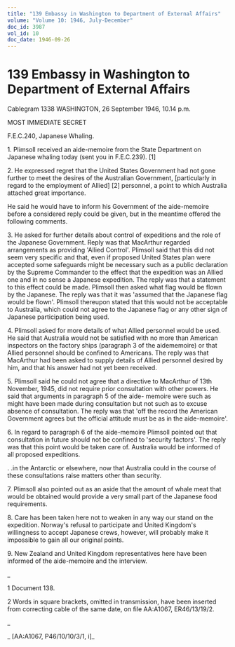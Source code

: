```yaml
---
title: "139 Embassy in Washington to Department of External Affairs"
volume: "Volume 10: 1946, July-December"
doc_id: 3987
vol_id: 10
doc_date: 1946-09-26
---
```


# 139 Embassy in Washington to Department of External Affairs

Cablegram 1338 WASHINGTON, 26 September 1946, 10.14 p.m.

MOST IMMEDIATE SECRET

F.E.C.240, Japanese Whaling.

1\. Plimsoll received an aide-memoire from the State Department on Japanese whaling today (sent you in F.E.C.239). [1]

2\. He expressed regret that the United States Government had not gone further to meet the desires of the Australian Government, [particularly in regard to the employment of Allied] [2] personnel, a point to which Australia attached great importance.

He said he would have to inform his Government of the aide-memoire before a considered reply could be given, but in the meantime offered the following comments.

3\. He asked for further details about control of expeditions and the role of the Japanese Government. Reply was that MacArthur regarded arrangements as providing 'Allied Control'. Plimsoll said that this did not seem very specific and that, even if proposed United States plan were accepted some safeguards might be necessary such as a public declaration by the Supreme Commander to the effect that the expedition was an Allied one and in no sense a Japanese expedition. The reply was that a statement to this effect could be made. Plimsoll then asked what flag would be flown by the Japanese. The reply was that it was 'assumed that the Japanese flag would be flown'. Plimsoll thereupon stated that this would not be acceptable to Australia, which could not agree to the Japanese flag or any other sign of Japanese participation being used.

4\. Plimsoll asked for more details of what Allied personnel would be used. He said that Australia would not be satisfied with no more than American inspectors on the factory ships (paragraph 3 of the aidememoire) or that Allied personnel should be confined to Americans. The reply was that MacArthur had been asked to supply details of Allied personnel desired by him, and that his answer had not yet been received.

5\. Plimsoll said he could not agree that a directive to MacArthur of 13th November, 1945, did not require prior consultation with other powers. He said that arguments in paragraph 5 of the aide- memoire were such as might have been made during consultation but not such as to excuse absence of consultation. The reply was that 'off the record the American Government agrees but the official attitude must be as in the aide-memoire'.

6\. In regard to paragraph 6 of the aide-memoire Plimsoll pointed out that consultation in future should not be confined to 'security factors'. The reply was that this point would be taken care of. Australia would be informed of all proposed expeditions.

. .in the Antarctic or elsewhere, now that Australia could in the course of these consultations raise matters other than security.

7\. Plimsoll also pointed out as an aside that the amount of whale meat that would be obtained would provide a very small part of the Japanese food requirements.

8\. Care has been taken here not to weaken in any way our stand on the expedition. Norway's refusal to participate and United Kingdom's willingness to accept Japanese crews, however, will probably make it impossible to gain all our original points.

9\. New Zealand and United Kingdom representatives here have been informed of the aide-memoire and the interview.

_

1 Document 138.

2 Words in square brackets, omitted in transmission, have been inserted from correcting cable of the same date, on file AA:A1067, ER46/13/19/2.

_

_ [AA:A1067, P46/10/10/3/1, i]_
